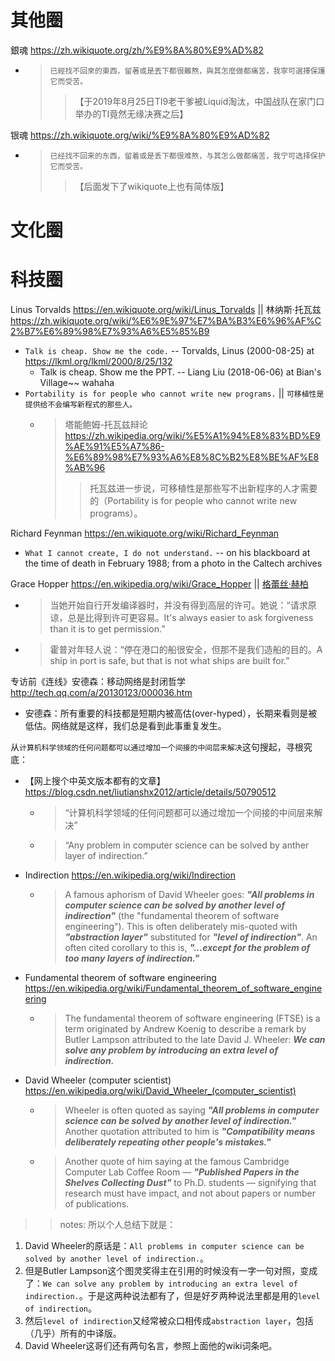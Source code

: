 
# 其他圈

銀魂 https://zh.wikiquote.org/zh/%E9%8A%80%E9%AD%82
- > `已經找不回來的東西，留著或是丟下都很難熬，與其怎麼做都痛苦，我寧可選擇保護它而受苦。`
  >>【于2019年8月25日TI9老干爹被Liquid淘汰，中国战队在家门口举办的TI竟然无缘决赛之后】

银魂 https://zh.wikiquote.org/wiki/%E9%8A%80%E9%AD%82
- > `已经找不回来的东西，留着或是丢下都很难熬，与其怎么做都痛苦，我宁可选择保护它而受苦。`
  >> 【后面发下了wikiquote上也有简体版】

# 文化圈

# 科技圈

Linus Torvalds https://en.wikiquote.org/wiki/Linus_Torvalds || 林纳斯·托瓦兹 https://zh.wikiquote.org/wiki/%E6%9E%97%E7%BA%B3%E6%96%AF%C2%B7%E6%89%98%E7%93%A6%E5%85%B9
- `Talk is cheap. Show me the code.` -- Torvalds, Linus (2000-08-25) at https://lkml.org/lkml/2000/8/25/132
  - Talk is cheap. Show me the PPT. -- Liang Liu (2018-06-06) at Bian's Village~~ wahaha
- `Portability is for people who cannot write new programs.` || `可移植性是提供给不会编写新程式的那些人。`
  * > 塔能鲍姆-托瓦兹辩论 https://zh.wikipedia.org/wiki/%E5%A1%94%E8%83%BD%E9%AE%91%E5%A7%86-%E6%89%98%E7%93%A6%E8%8C%B2%E8%BE%AF%E8%AB%96
    >> 托瓦兹进一步说，可移植性是那些写不出新程序的人才需要的（Portability is for people who cannot write new programs）。

Richard Feynman https://en.wikiquote.org/wiki/Richard_Feynman
- `What I cannot create, I do not understand.` -- on his blackboard at the time of death in February 1988; from a photo in the Caltech archives

Grace Hopper https://en.wikipedia.org/wiki/Grace_Hopper || [格蕾丝·赫柏](https://zh.wikipedia.org/wiki/%E8%91%9B%E9%BA%97%E7%B5%B2%C2%B7%E9%9C%8D%E6%99%AE)
- > 当她开始自行开发编译器时，并没有得到高层的许可。她说：“请求原谅，总是比得到许可更容易。It's always easier to ask forgiveness than it is to get permission.”
- > 霍普对年轻人说：“停在港口的船很安全，但那不是我们造船的目的。A ship in port is safe, but that is not what ships are built for.”

专访前《连线》安德森：移动网络是封闭哲学 http://tech.qq.com/a/20130123/000036.htm
- 安德森：所有重要的科技都是短期内被高估(over-hyped），长期来看则是被低估。网络就是这样，我们总是看到此事重复发生。

从`计算机科学领域的任何问题都可以通过增加一个间接的中间层来解决`这句搜起，寻根究底：
- 【网上搜个中英文版本都有的文章】 https://blog.csdn.net/liutianshx2012/article/details/50790512
  * > “计算机科学领域的任何问题都可以通过增加一个间接的中间层来解决” 
  * > “Any problem in computer science can be solved by anther layer of indirection.”
- Indirection https://en.wikipedia.org/wiki/Indirection
  * > A famous aphorism of David Wheeler goes: ***"All problems in computer science can be solved by another level of indirection"*** (the "fundamental theorem of software engineering"). This is often deliberately mis-quoted with ***"abstraction layer"*** substituted for ***"level of indirection"***. An often cited corollary to this is, ***"...except for the problem of too many layers of indirection."***
- Fundamental theorem of software engineering https://en.wikipedia.org/wiki/Fundamental_theorem_of_software_engineering
  * > The fundamental theorem of software engineering (FTSE) is a term originated by Andrew Koenig to describe a remark by Butler Lampson attributed to the late David J. Wheeler: ***We can solve any problem by introducing an extra level of indirection.***
- David Wheeler (computer scientist) https://en.wikipedia.org/wiki/David_Wheeler_(computer_scientist)
  * > Wheeler is often quoted as saying ***"All problems in computer science can be solved by another level of indirection."*** Another quotation attributed to him is ***"Compatibility means deliberately repeating other people's mistakes."***
  * > Another quote of him saying at the famous Cambridge Computer Lab Coffee Room — ***"Published Papers in the Shelves Collecting Dust"*** to Ph.D. students — signifying that research must have impact, and not about papers or number of publications. 

>> notes: 所以个人总结下就是：
1. David Wheeler的原话是：`All problems in computer science can be solved by another level of indirection.`。
2. 但是Butler Lampson这个图灵奖得主在引用的时候没有一字一句对照，变成了：`We can solve any problem by introducing an extra level of indirection.`。于是这两种说法都有了，但是好歹两种说法里都是用的`level of indirection`。
3. 然后`level of indirection`又经常被众口相传成`abstraction layer`，包括（几乎）所有的中译版。
4. David Wheeler这哥们还有两句名言，参照上面他的wiki词条吧。
